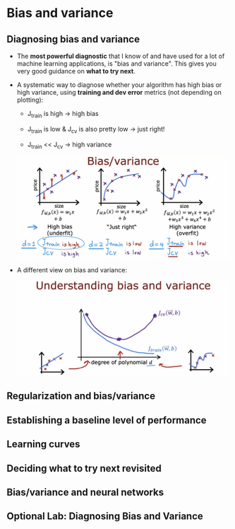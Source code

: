 # Bias and variance

## Diagnosing bias and variance

- The **most powerful diagnostic** that I know of and have used for a lot of machine learning applications, is "bias and variance". This gives you very good guidance on **what to try next**.

- A systematic way to diagnose whether your algorithm has high bias or high variance, using **training and dev error** metrics (not depending on plotting):

  - J<sub>train</sub> is high &rarr; high bias

  - J<sub>train</sub> is low & J<sub>cv</sub> is also pretty low &rarr; just right!

  - J<sub>train</sub> << J<sub>cv</sub> &rarr; high variance

  ![alt text](resources/notes/01.png)

- A different view on bias and variance:

  ![alt text](resources/notes/02.png)

## Regularization and bias/variance

## Establishing a baseline level of performance

## Learning curves

## Deciding what to try next revisited

## Bias/variance and neural networks

## Optional Lab: Diagnosing Bias and Variance
